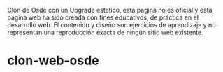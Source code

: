 Clon de Osde con un Upgrade estetico, esta pagina no es oficial y esta página web ha sido creada con fines educativos, de práctica en el desarrollo web. El contenido y diseño son ejercicios de aprendizaje y no representan una reproducción exacta de ningún sitio web existente.
# clon-web-osde
